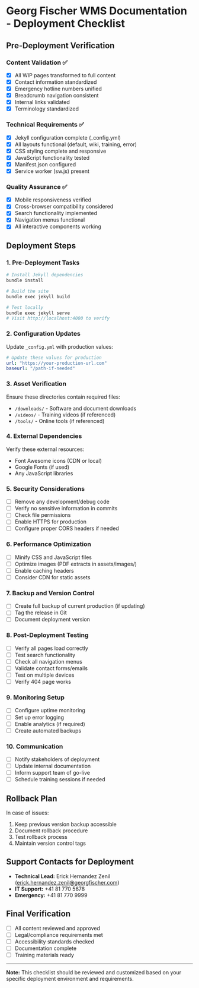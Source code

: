 # Georg Fischer WMS Documentation - Deployment Checklist

## Pre-Deployment Verification

### Content Validation ✅
- [x] All WIP pages transformed to full content
- [x] Contact information standardized
- [x] Emergency hotline numbers unified
- [x] Breadcrumb navigation consistent
- [x] Internal links validated
- [x] Terminology standardized

### Technical Requirements ✅
- [x] Jekyll configuration complete (_config.yml)
- [x] All layouts functional (default, wiki, training, error)
- [x] CSS styling complete and responsive
- [x] JavaScript functionality tested
- [x] Manifest.json configured
- [x] Service worker (sw.js) present

### Quality Assurance ✅
- [x] Mobile responsiveness verified
- [x] Cross-browser compatibility considered
- [x] Search functionality implemented
- [x] Navigation menus functional
- [x] All interactive components working

## Deployment Steps

### 1. Pre-Deployment Tasks
```bash
# Install Jekyll dependencies
bundle install

# Build the site
bundle exec jekyll build

# Test locally
bundle exec jekyll serve
# Visit http://localhost:4000 to verify
```

### 2. Configuration Updates

Update `_config.yml` with production values:
```yaml
# Update these values for production
url: "https://your-production-url.com"
baseurl: "/path-if-needed"
```

### 3. Asset Verification

Ensure these directories contain required files:
- `/downloads/` - Software and document downloads
- `/videos/` - Training videos (if referenced)
- `/tools/` - Online tools (if referenced)

### 4. External Dependencies

Verify these external resources:
- Font Awesome icons (CDN or local)
- Google Fonts (if used)
- Any JavaScript libraries

### 5. Security Considerations

- [ ] Remove any development/debug code
- [ ] Verify no sensitive information in commits
- [ ] Check file permissions
- [ ] Enable HTTPS for production
- [ ] Configure proper CORS headers if needed

### 6. Performance Optimization

- [ ] Minify CSS and JavaScript files
- [ ] Optimize images (PDF extracts in assets/images/)
- [ ] Enable caching headers
- [ ] Consider CDN for static assets

### 7. Backup and Version Control

- [ ] Create full backup of current production (if updating)
- [ ] Tag the release in Git
- [ ] Document deployment version

### 8. Post-Deployment Testing

- [ ] Verify all pages load correctly
- [ ] Test search functionality
- [ ] Check all navigation menus
- [ ] Validate contact forms/emails
- [ ] Test on multiple devices
- [ ] Verify 404 page works

### 9. Monitoring Setup

- [ ] Configure uptime monitoring
- [ ] Set up error logging
- [ ] Enable analytics (if required)
- [ ] Create automated backups

### 10. Communication

- [ ] Notify stakeholders of deployment
- [ ] Update internal documentation
- [ ] Inform support team of go-live
- [ ] Schedule training sessions if needed

## Rollback Plan

In case of issues:
1. Keep previous version backup accessible
2. Document rollback procedure
3. Test rollback process
4. Maintain version control tags

## Support Contacts for Deployment

- **Technical Lead:** Erick Hernandez Zenil (erick.hernandez.zenil@georgfischer.com)
- **IT Support:** +41 81 770 5678
- **Emergency:** +41 81 770 9999

## Final Verification

- [ ] All content reviewed and approved
- [ ] Legal/compliance requirements met
- [ ] Accessibility standards checked
- [ ] Documentation complete
- [ ] Training materials ready

---

**Note:** This checklist should be reviewed and customized based on your specific deployment environment and requirements.